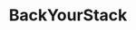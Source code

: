 ---
codehost: https://github.com/https://github.com/opencollective/backyourstack
guide: https://github.com/opencollective/backyourstack/tree/master/src/static/img
logohandle: backyourstack
sort: backyourstack
title: BackYourStack
website: https://backyourstack.com/
---